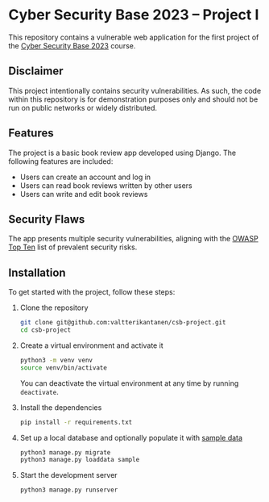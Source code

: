 # Cyber Security Base 2023 – Project I

This repository contains a vulnerable web application for the first project of the [Cyber Security Base 2023](https://cybersecuritybase.mooc.fi/module-3.1) course.

## Disclaimer

This project intentionally contains security vulnerabilities. As such, the code within this repository is for demonstration purposes only and should not be run on public networks or widely distributed.

## Features

The project is a basic book review app developed using Django. The following features are included:

- Users can create an account and log in
- Users can read book reviews written by other users
- Users can write and edit book reviews

## Security Flaws

The app presents multiple security vulnerabilities, aligning with the [OWASP Top Ten](https://owasp.org/www-project-top-ten/) list of prevalent security risks.

## Installation

To get started with the project, follow these steps:

1. Clone the repository

    ```bash
    git clone git@github.com:valtterikantanen/csb-project.git
    cd csb-project
    ```

2. Create a virtual environment and activate it

    ```bash
    python3 -m venv venv
    source venv/bin/activate
    ```

    You can deactivate the virtual environment at any time by running `deactivate`.

3. Install the dependencies

    ```bash
    pip install -r requirements.txt
    ```

4. Set up a local database and optionally populate it with [sample data](/src/pages/fixtures/sample.json)

    ```bash
    python3 manage.py migrate
    python3 manage.py loaddata sample
    ```

5. Start the development server

    ```bash
    python3 manage.py runserver
    ```
